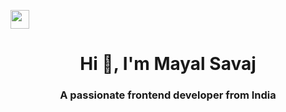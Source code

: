 [<img src="https://1.bp.blogspot.com/-7A4WynwLsMw/XbBpCXG8fHI/AAAAAAAAMt4/uOa1bpLskYgrwGbllhSu2SDj_Mig8SXJQCLcBGAsYHQ/s1600/2000_600px.gif" width="30" />](./link/to/sql/file)
<h1 align="center">Hi 👋, I'm Mayal Savaj</h1>
<h3 align="center">A passionate frontend developer from India</h3>
